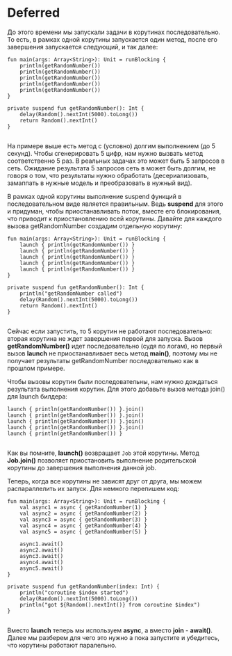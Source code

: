 # Deferred

До этого времени мы запускали задачи в корутинах последовательно. То есть,  в рамках одной корутины запускается один метод, после его завершения запускается следующий, и так далее:

```
fun main(args: Array<String>): Unit = runBlocking {
    println(getRandomNumber())
    println(getRandomNumber())
    println(getRandomNumber())
    println(getRandomNumber())
    println(getRandomNumber())
}

private suspend fun getRandomNumber(): Int {
    delay(Random().nextInt(5000).toLong())
    return Random().nextInt()
}
```

![](data:image/gif;base64,R0lGODlhAQABAPABAP///wAAACH5BAEKAAAALAAAAAABAAEAAAICRAEAOw==)![](data:image/gif;base64,R0lGODlhAQABAPABAP///wAAACH5BAEKAAAALAAAAAABAAEAAAICRAEAOw== "Click and drag to move")

На примере выше есть метод с (условно) долгим выполнением (до 5 секунд). Чтобы сгенерировать 5 цифр, нам нужно вызвать метод соответственно 5 раз. В реальных задачах это может быть 5 запросов в сеть. Ожидание результата 5 запросов сеть в может быть долгим, не говоря о том, что результаты нужно обработать (десериализовать, замаппать в нужные модель и преобразовать в нужный вид).

В рамках одной корутины выполнение suspend функций в последовательном виде является правильным. Ведь **suspend** для этого и придуман, чтобы приостанавливать поток, вместе его блокирования, что приводит к приостановлению всей корутины. Давайте для каждого вызова getRandomNumber создадим отдельную корутину:

```
fun main(args: Array<String>): Unit = runBlocking {
    launch { println(getRandomNumber()) }
    launch { println(getRandomNumber()) }
    launch { println(getRandomNumber()) }
    launch { println(getRandomNumber()) }
    launch { println(getRandomNumber()) }
}

private suspend fun getRandomNumber(): Int {
    println("getRandomNumber called")
    delay(Random().nextInt(5000).toLong())
    return Random().nextInt()
}
```

![](data:image/gif;base64,R0lGODlhAQABAPABAP///wAAACH5BAEKAAAALAAAAAABAAEAAAICRAEAOw==)![](data:image/gif;base64,R0lGODlhAQABAPABAP///wAAACH5BAEKAAAALAAAAAABAAEAAAICRAEAOw== "Click and drag to move")

Сейчас если запустить, то 5 корутин не работают последовательно: вторая корутина не ждет завершения первой для запуска. Вызов **getRandomNumber()** идет последовательно (судя по логам), но первый вызов **launch** не приостанавливает весь метод **main()**, поэтому мы не получает результаты getRandomNumber последовательно как в прошлом примере.

Чтобы вызовы корутин были последовательны, нам нужно дождаться результата выполнения корутин. Для этого добавьте вызов метода join() для launch билдера:

```
launch { println(getRandomNumber()) }.join()
launch { println(getRandomNumber()) }.join()
launch { println(getRandomNumber()) }.join()
launch { println(getRandomNumber()) }.join()
launch { println(getRandomNumber()) }
```

![](data:image/gif;base64,R0lGODlhAQABAPABAP///wAAACH5BAEKAAAALAAAAAABAAEAAAICRAEAOw==)![](data:image/gif;base64,R0lGODlhAQABAPABAP///wAAACH5BAEKAAAALAAAAAABAAEAAAICRAEAOw== "Click and drag to move")

Как вы помните, **launch()** возвращает `Job` этой корутины. Метод **Job.join()** позволяет приостановить выполнение родительской корутины до завершения выполнения данной job.

Теперь, когда все корутины не зависят друг от друга, мы можем распараллелить их запуск. Для немного перепишем код:

```
fun main(args: Array<String>): Unit = runBlocking {
    val async1 = async { getRandomNumber(1) }
    val async2 = async { getRandomNumber(2) }
    val async3 = async { getRandomNumber(3) }
    val async4 = async { getRandomNumber(4) }
    val async5 = async { getRandomNumber(5) }

    async1.await()
    async2.await()
    async3.await()
    async4.await()
    async5.await()
}

private suspend fun getRandomNumber(index: Int) {
    println("coroutine $index started")
    delay(Random().nextInt(5000).toLong())
    println("got ${Random().nextInt()} from coroutine $index")
}
```

![](data:image/gif;base64,R0lGODlhAQABAPABAP///wAAACH5BAEKAAAALAAAAAABAAEAAAICRAEAOw==)![](data:image/gif;base64,R0lGODlhAQABAPABAP///wAAACH5BAEKAAAALAAAAAABAAEAAAICRAEAOw== "Click and drag to move")

Вместо **launch** теперь мы используем **async**, а вместо **join** - **await()**. Далее мы разберем для чего это нужно а пока запустите и убедитесь, что корутины работают паралельно.
